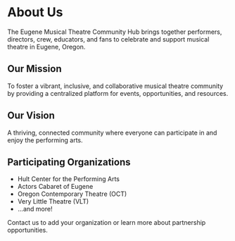 # About Us

The Eugene Musical Theatre Community Hub brings together performers, directors, crew, educators, and fans to celebrate and support musical theatre in Eugene, Oregon.

## Our Mission
To foster a vibrant, inclusive, and collaborative musical theatre community by providing a centralized platform for events, opportunities, and resources.

## Our Vision
A thriving, connected community where everyone can participate in and enjoy the performing arts.

## Participating Organizations
- Hult Center for the Performing Arts
- Actors Cabaret of Eugene
- Oregon Contemporary Theatre (OCT)
- Very Little Theatre (VLT)
- ...and more!

Contact us to add your organization or learn more about partnership opportunities.
